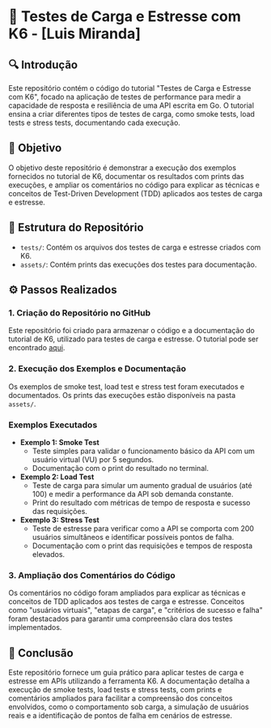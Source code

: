 # 🧪 Testes de Carga e Estresse com K6 - [Luis Miranda]

## :mag: Introdução

Este repositório contém o código do tutorial "Testes de Carga e Estresse com K6", focado na aplicação de testes de performance para medir a capacidade de resposta e resiliência de uma API escrita em Go. O tutorial ensina a criar diferentes tipos de testes de carga, como smoke tests, load tests e stress tests, documentando cada execução.

## :dart: Objetivo

O objetivo deste repositório é demonstrar a execução dos exemplos fornecidos no tutorial de K6, documentar os resultados com prints das execuções, e ampliar os comentários no código para explicar as técnicas e conceitos de Test-Driven Development (TDD) aplicados aos testes de carga e estresse.

## :jigsaw: Estrutura do Repositório

- `tests/`: Contém os arquivos dos testes de carga e estresse criados com K6.
- `assets/`: Contém prints das execuções dos testes para documentação.

## :gear: Passos Realizados

### 1. Criação do Repositório no GitHub

Este repositório foi criado para armazenar o código e a documentação do tutorial de K6, utilizado para testes de carga e estresse. O tutorial pode ser encontrado [aqui](https://eltonminetto.dev/en/post/2024-01-11-load-test-k6/).

### 2. Execução dos Exemplos e Documentação

Os exemplos de smoke test, load test e stress test foram executados e documentados. Os prints das execuções estão disponíveis na pasta `assets/`.

### Exemplos Executados

- **Exemplo 1: Smoke Test**
    - Teste simples para validar o funcionamento básico da API com um usuário virtual (VU) por 5 segundos.
    - Documentação com o print do resultado no terminal.
- **Exemplo 2: Load Test**
    - Teste de carga para simular um aumento gradual de usuários (até 100) e medir a performance da API sob demanda constante.
    - Print do resultado com métricas de tempo de resposta e sucesso das requisições.
- **Exemplo 3: Stress Test**
    - Teste de estresse para verificar como a API se comporta com 200 usuários simultâneos e identificar possíveis pontos de falha.
    - Documentação com o print das requisições e tempos de resposta elevados.

### 3. Ampliação dos Comentários do Código

Os comentários no código foram ampliados para explicar as técnicas e conceitos de TDD aplicados aos testes de carga e estresse. Conceitos como "usuários virtuais", "etapas de carga", e "critérios de sucesso e falha" foram destacados para garantir uma compreensão clara dos testes implementados.

## :memo: Conclusão

Este repositório fornece um guia prático para aplicar testes de carga e estresse em APIs utilizando a ferramenta K6. A documentação detalha a execução de smoke tests, load tests e stress tests, com prints e comentários ampliados para facilitar a compreensão dos conceitos envolvidos, como o comportamento sob carga, a simulação de usuários reais e a identificação de pontos de falha em cenários de estresse.
